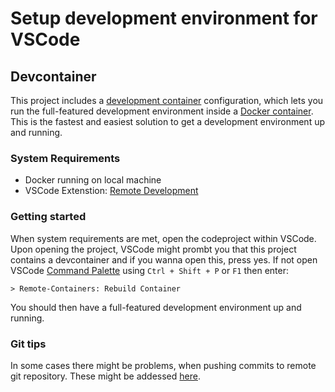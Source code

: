 # Setup development environment for VSCode


## Devcontainer
This project includes a [development container](https://code.visualstudio.com/docs/remote/containers) configuration, which lets you run the full-featured development environment inside a [Docker container](https://docker.com/). This is the fastest and easiest solution to get a development environment up and running.

### System Requirements
- Docker running on local machine
- VSCode Extenstion: [Remote Development](https://marketplace.visualstudio.com/items?itemName=ms-vscode-remote.vscode-remote-extensionpack)

### Getting started

When system requirements are met, open the codeproject within VSCode. Upon opening the project, VSCode might prombt you that this project contains a devcontainer and if you wanna open this, press yes. If not open VSCode [Command Palette](https://code.visualstudio.com/docs/getstarted/userinterface#_command-palette) using `Ctrl + Shift + P` or `F1` then enter:

    > Remote-Containers: Rebuild Container


You should then have a full-featured development environment up and running.

### Git tips
In some cases there might be problems, when pushing commits to remote git repository. These might be addessed [here](https://code.visualstudio.com/docs/remote/containers#_working-with-git).
